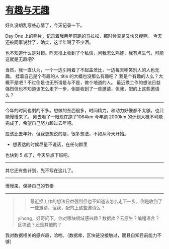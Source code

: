 # [有趣与无趣](https://github.com/yihong0618/gitblog/issues/221)

好久没胡乱写些心情了，今天记录一下。

Day One 上的照片，记录着我两年前跑的马拉松，那时候真是又快又瘦啊。
今天还被同事说胖了，确实，这半年喝了不少酒。

也不知道什么是对错。昨天推上收到了个私信，问我怎么鸡娃，我有点生气，可能这就是无趣吧?

当然，我一直认为，一个一边引用着了不起盖茨比，一边每天嘲笑别人的人也无趣。
挂着自己是个有趣的人 title 的大概也没那么有趣吧？
我是个有趣的人么？大概不是吧？不过倒是也无所谓是与不是，做个地道的人。
最近换工作的想法日益强烈但也不知道该怎么走下一步，倒是收到了一些邀请，但我，配的上这些邀请么？

---

今年的时间也剩的不多。想做的东西很多，时间精力，和动力好像都不太够。也只能慢慢来了。
刚去看了一眼现在跑了1064km 今年跑 2000km 的计划大概不可能完成了，希望自己努力超过去年吧。

应该比去年好，但我更想说的是，很多想法，不如从今天开始。

- 想表达的时候尽量不说话，在任何群里

也快到 5 点了，今天早点下班吧。

--- 

其它还有些计划，先不写在这儿了。

---

慢慢来，保持自己的节奏

---

> > 最近换工作的想法日益强烈但也不知道该怎么走下一步，倒是收到了一些邀请，但我，配的上这些邀请么？
> 
> yihong，好奇问下，你对哪块领域感兴趣？数据库？云原生？编程语言？区块链？还是其他的？

我对数据相关的感兴趣，哈哈。（数据库，区块链没接触过，而且自知目前能力不够）